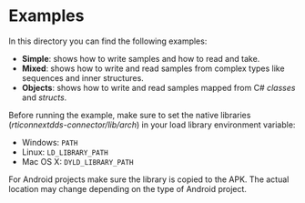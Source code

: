 # Examples

In this directory you can find the following examples:

* **Simple**: shows how to write samples and how to read and take.
* **Mixed**: shows how to write and read samples from complex types
    like sequences and inner structures.
* **Objects**: shows how to write and read samples mapped from C#
    *classes* and *structs*.

Before running the example, make sure to set the native libraries
(_rticonnextdds-connector/lib/arch_) in your load library environment variable:

* Windows: `PATH`
* Linux: `LD_LIBRARY_PATH`
* Mac OS X: `DYLD_LIBRARY_PATH`

For Android projects make sure the library is copied to the APK. The actual
location may change depending on the type of Android project.
